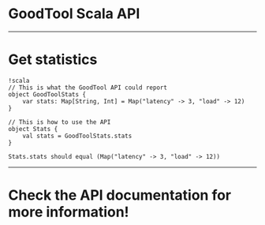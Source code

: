# GoodTool Scala API

---

# Get statistics

    !scala
    // This is what the GoodTool API could report
    object GoodToolStats {
        var stats: Map[String, Int] = Map("latency" -> 3, "load" -> 12)
    }

    // This is how to use the API
    object Stats {
        val stats = GoodToolStats.stats
    }

    Stats.stats should equal (Map("latency" -> 3, "load" -> 12))

---

# Check the API documentation for more information!

